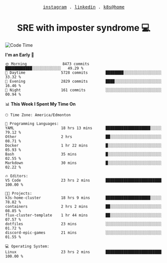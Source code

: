 <p align="center">
  <samp>
    <a href="https://www.instagram.com/lildrunkensmurf/">instagram</a> .
    <a href="https://www.linkedin.com/in/joryirving/">linkedin</a> .
    <a href="https://github.com/LilDrunkenSmurf/k3s-home-cluster">k8s@home</a>
  </samp>
</p>

<h1 align="center">
  SRE with imposter syndrome 💻
</h1>

<!--START_SECTION:waka-->
![Code Time](http://img.shields.io/badge/Code%20Time-51%20hrs%203%20mins-blue)

**I'm an Early 🐤** 

```text
🌞 Morning                8473 commits        ████████████░░░░░░░░░░░░░   49.29 % 
🌆 Daytime                5728 commits        ████████░░░░░░░░░░░░░░░░░   33.32 % 
🌃 Evening                2829 commits        ████░░░░░░░░░░░░░░░░░░░░░   16.46 % 
🌙 Night                  161 commits         ░░░░░░░░░░░░░░░░░░░░░░░░░   00.94 % 
```


📊 **This Week I Spent My Time On** 

```text
🕑︎ Time Zone: America/Edmonton

💬 Programming Languages: 
YAML                     18 hrs 13 mins      ████████████████████░░░░░   79.12 % 
Other                    2 hrs               ██░░░░░░░░░░░░░░░░░░░░░░░   08.71 % 
Docker                   1 hr 22 mins        █░░░░░░░░░░░░░░░░░░░░░░░░   05.93 % 
Bash                     35 mins             █░░░░░░░░░░░░░░░░░░░░░░░░   02.55 % 
Markdown                 30 mins             █░░░░░░░░░░░░░░░░░░░░░░░░   02.22 % 

🔥 Editors: 
VS Code                  23 hrs 2 mins       █████████████████████████   100.00 % 

🐱‍💻 Projects: 
k3s-home-cluster         18 hrs 9 mins       ████████████████████░░░░░   78.82 % 
containers               2 hrs 2 mins        ██░░░░░░░░░░░░░░░░░░░░░░░   08.85 % 
flux-cluster-template    1 hr 44 mins        ██░░░░░░░░░░░░░░░░░░░░░░░   07.57 % 
dotfiles                 23 mins             ░░░░░░░░░░░░░░░░░░░░░░░░░   01.72 % 
discord-epic-games       21 mins             ░░░░░░░░░░░░░░░░░░░░░░░░░   01.55 % 

💻 Operating System: 
Linux                    23 hrs 2 mins       █████████████████████████   100.00 % 
```


<!--END_SECTION:waka-->